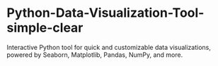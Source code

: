 # Python-Data-Visualization-Tool-simple-clear
Interactive Python tool for quick and customizable data visualizations, powered by Seaborn, Matplotlib, Pandas, NumPy, and more.
